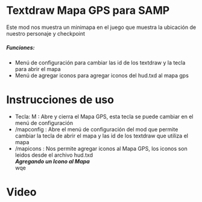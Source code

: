 # Textdraw Mapa GPS para SAMP
Este mod nos muestra un minimapa en el juego que muestra la ubicación de nuestro personaje y checkpoint
##### Funciones:
* Menú de configuración para cambiar las id de los textdraw y la tecla para abrir el mapa
* Menú de agregar iconos para agregar iconos del hud.txd al mapa gps

# Instrucciones de uso
* Tecla: M : Abre y cierra el Mapa GPS, esta tecla se puede cambiar en el menú de configuración
* /mapconfig : Abre el menú de configuración del mod que permite cambiar la tecla de abrir el mapa y las id de los textdraw que utiliza el mapa
* /mapicons : Nos permite agregar iconos al Mapa GPS, los iconos son leidos desde el archivo hud.txd\
***Agregando un Icono al Mapa***  
wqe

# Video
